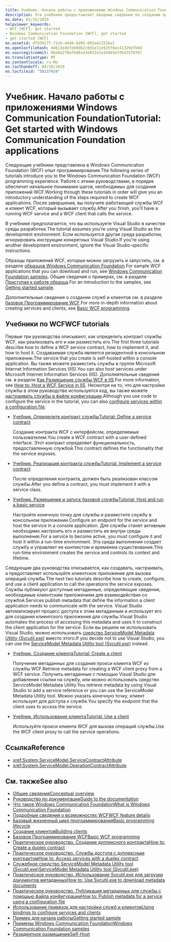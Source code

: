 ```yaml
---
title: Учебник. Начало работы с приложениями Windows Communication Foundation
description: Эти учебники предоставляет вводные сведения по созданию приложений WCF.
ms.date: 01/25/2019
helpviewer_keywords:
- WCF [WCF], get started
- Windows Communication Foundation [WCF], get started
- get started [WCF]
ms.assetid: df939177-73cb-4440-bd95-092a421516a1
ms.openlocfilehash: d4613edefeb8db2c0d1e11e925f8ac41329efb0d
ms.sourcegitcommit: 0be8a279af6d8a43e03141e349d3efd5d35f8767
ms.translationtype: MT
ms.contentlocale: ru-RU
ms.lasthandoff: 04/18/2019
ms.locfileid: "59137934"
---
```

# <a name="tutorial-get-started-with-windows-communication-foundation-applications"></a><span data-ttu-id="d592b-103">Учебник. Начало работы с приложениями Windows Communication Foundation</span><span class="sxs-lookup"><span data-stu-id="d592b-103">Tutorial: Get started with Windows Communication Foundation applications</span></span>
<span data-ttu-id="d592b-104">Следующие учебники представлена в Windows Communication Foundation (WCF) опыт программирования.</span><span class="sxs-lookup"><span data-stu-id="d592b-104">The following series of tutorials introduce you to the Windows Communication Foundation (WCF) programming experience.</span></span> <span data-ttu-id="d592b-105">Работе с этими руководствами, в порядке обеспечит начальное понимание шагов, необходимых для создания приложений WCF.</span><span class="sxs-lookup"><span data-stu-id="d592b-105">Working through these tutorials in order will give you an introductory understanding of the steps required to create WCF applications.</span></span> <span data-ttu-id="d592b-106">После завершения, вы получите работающей службы WCF и клиент WCF, который вызывает службу.</span><span class="sxs-lookup"><span data-stu-id="d592b-106">After you finish, you'll have a running WCF service and a WCF client that calls the service.</span></span> 

<span data-ttu-id="d592b-107">В учебнике предполагается, что вы используете Visual Studio в качестве среды разработки.</span><span class="sxs-lookup"><span data-stu-id="d592b-107">The tutorial assumes you're using Visual Studio as the development environment.</span></span> <span data-ttu-id="d592b-108">Если используется другая среда разработки, игнорировать инструкции конкретных Visual Studio.</span><span class="sxs-lookup"><span data-stu-id="d592b-108">If you're using another development environment, ignore the Visual Studio-specific instructions.</span></span> 

<span data-ttu-id="d592b-109">Образцы приложений WCF, которые можно загрузить и запустить, см. в разделе [образцов Windows Communication Foundation](samples/index.md).</span><span class="sxs-lookup"><span data-stu-id="d592b-109">For sample WCF applications that you can download and run, see [Windows Communication Foundation samples](samples/index.md).</span></span> <span data-ttu-id="d592b-110">Общие сведения о примерах, см. в разделе [Приступая к работе образца](samples/getting-started-sample.md).</span><span class="sxs-lookup"><span data-stu-id="d592b-110">For an introduction to the samples, see [Getting started sample](samples/getting-started-sample.md).</span></span>

<span data-ttu-id="d592b-111">Дополнительные сведения о создании служб и клиентов см. в разделе [базовое Программирование WCF](basic-wcf-programming.md).</span><span class="sxs-lookup"><span data-stu-id="d592b-111">For more in-depth information about creating services and clients, see [Basic WCF programming](basic-wcf-programming.md).</span></span>

## <a name="wcf-tutorials"></a><span data-ttu-id="d592b-112">Учебники по WCF</span><span class="sxs-lookup"><span data-stu-id="d592b-112">WCF tutorials</span></span>

<span data-ttu-id="d592b-113">Первые три руководства описывают, как определить контракт службы WCF, как реализовать его и как разместить его.</span><span class="sxs-lookup"><span data-stu-id="d592b-113">The first three tutorials describe how to define a WCF service contract, how to implement it, and how to host it.</span></span> <span data-ttu-id="d592b-114">Создаваемая служба является резидентной в консольном приложении.</span><span class="sxs-lookup"><span data-stu-id="d592b-114">The service that you create is self-hosted within a console application.</span></span> <span data-ttu-id="d592b-115">Вы также можете разместить службы в группе Microsoft Internet Information Services (IIS).</span><span class="sxs-lookup"><span data-stu-id="d592b-115">You can also host services under Microsoft Internet Information Services (IIS).</span></span> <span data-ttu-id="d592b-116">Дополнительные сведения см. в разделе [Как Размещение службы WCF в IIS](feature-details/how-to-host-a-wcf-service-in-iis.md).</span><span class="sxs-lookup"><span data-stu-id="d592b-116">For more information, see [How to: Host a WCF Service in IIS](feature-details/how-to-host-a-wcf-service-in-iis.md).</span></span> <span data-ttu-id="d592b-117">Несмотря на то, что для настройки службы в этом руководстве используется код, вы также можете [настраивать службы в файле конфигурации](configuring-services-using-configuration-files.md).</span><span class="sxs-lookup"><span data-stu-id="d592b-117">Although you use code to configure the service in the tutorial, you can also [configure services within a configuration file](configuring-services-using-configuration-files.md).</span></span> 

- [<span data-ttu-id="d592b-118">Учебник. Определите контракт службы</span><span class="sxs-lookup"><span data-stu-id="d592b-118">Tutorial: Define a service contract</span></span>](how-to-define-a-wcf-service-contract.md)

    <span data-ttu-id="d592b-119">Создание контракта WCF с интерфейсом, определяемые пользователем.</span><span class="sxs-lookup"><span data-stu-id="d592b-119">You create a WCF contract with a user-defined interface.</span></span> <span data-ttu-id="d592b-120">Этот контракт определяет функциональность, предоставленную службой.</span><span class="sxs-lookup"><span data-stu-id="d592b-120">This contract defines the functionality that the service exposes.</span></span>

- [<span data-ttu-id="d592b-121">Учебник. Реализация контракта службы</span><span class="sxs-lookup"><span data-stu-id="d592b-121">Tutorial: Implement a service contract</span></span>](how-to-implement-a-wcf-contract.md)

    <span data-ttu-id="d592b-122">После определения контракта, должен быть реализован классом службы.</span><span class="sxs-lookup"><span data-stu-id="d592b-122">After you define a contract, you must implement it with a service class.</span></span>

- [<span data-ttu-id="d592b-123">Учебник. Размещение и запуск базовой службы</span><span class="sxs-lookup"><span data-stu-id="d592b-123">Tutorial: Host and run a basic service</span></span>](how-to-host-and-run-a-basic-wcf-service.md)

    <span data-ttu-id="d592b-124">Настройте конечную точку для службы и разместите службу в консольном приложении.</span><span class="sxs-lookup"><span data-stu-id="d592b-124">Configure an endpoint for the service and host the service in a console application.</span></span> <span data-ttu-id="d592b-125">Для службы станет активным необходимо настроить его и разместить ее внутри среды выполнения.</span><span class="sxs-lookup"><span data-stu-id="d592b-125">For a service to become active, you must configure it and host it within a run-time environment.</span></span> <span data-ttu-id="d592b-126">Эта среда выполнения создает службу и управляет ее контекстом и временем существования.</span><span class="sxs-lookup"><span data-stu-id="d592b-126">This run-time environment creates the service and controls its context and lifetime.</span></span>

<span data-ttu-id="d592b-127">Следующие два руководства описывается, как создавать, настраивать, а предоставляет используйте клиентское приложение для вызова операций службы.</span><span class="sxs-lookup"><span data-stu-id="d592b-127">The next two tutorials describe how to create, configure, and use a client application to call the operations the service exposes.</span></span> <span data-ttu-id="d592b-128">Службы публикуют доступные метаданные, определяющие сведения, необходимые клиентским приложениям для взаимодействия со службой.</span><span class="sxs-lookup"><span data-stu-id="d592b-128">Services publish metadata that define the information a client application needs to communicate with the service.</span></span> <span data-ttu-id="d592b-129">Visual Studio автоматизирует процесс доступа к этим метаданным и использует его для создания клиентского приложения для службы.</span><span class="sxs-lookup"><span data-stu-id="d592b-129">Visual Studio automates the process of accessing this metadata and uses it to construct the client application for the service.</span></span> <span data-ttu-id="d592b-130">Если вы решили не использовать Visual Studio, можно использовать [средство ServiceModel Metadata Utility (*Svcutil.exe*)](servicemodel-metadata-utility-tool-svcutil-exe.md) вместо этого.</span><span class="sxs-lookup"><span data-stu-id="d592b-130">If you decide not to use Visual Studio, you can use the [ServiceModel Metadata Utility tool (*Svcutil.exe*)](servicemodel-metadata-utility-tool-svcutil-exe.md) instead.</span></span>

- [<span data-ttu-id="d592b-131">Учебник. Создание клиента</span><span class="sxs-lookup"><span data-stu-id="d592b-131">Tutorial: Create a client</span></span>](how-to-create-a-wcf-client.md)

    <span data-ttu-id="d592b-132">Получение метаданных для создания прокси клиента WCF из службы WCF.</span><span class="sxs-lookup"><span data-stu-id="d592b-132">Retrieve metadata for creating a WCF client proxy from a WCF service.</span></span> <span data-ttu-id="d592b-133">Получить метаданные с помощью Visual Studio для добавления ссылки на службу, или можно использовать средство ServiceModel Metadata Utility.</span><span class="sxs-lookup"><span data-stu-id="d592b-133">You retrieve metadata by using Visual Studio to add a service reference or you can use the ServiceModel Metadata Utility tool.</span></span> <span data-ttu-id="d592b-134">Можно указать конечную точку, клиент использует для доступа к службе.</span><span class="sxs-lookup"><span data-stu-id="d592b-134">You specify the endpoint that the client uses to access the service.</span></span>

- [<span data-ttu-id="d592b-135">Учебник. Использование клиента</span><span class="sxs-lookup"><span data-stu-id="d592b-135">Tutorial: Use a client</span></span>](how-to-use-a-wcf-client.md)

    <span data-ttu-id="d592b-136">Используйте прокси клиента WCF для вызова операций службы.</span><span class="sxs-lookup"><span data-stu-id="d592b-136">Use the WCF client proxy to call the service operations.</span></span>

## <a name="reference"></a><span data-ttu-id="d592b-137">Ссылка</span><span class="sxs-lookup"><span data-stu-id="d592b-137">Reference</span></span>

- <xref:System.ServiceModel.ServiceContractAttribute>
- <xref:System.ServiceModel.OperationContractAttribute>

## <a name="see-also"></a><span data-ttu-id="d592b-138">См. также</span><span class="sxs-lookup"><span data-stu-id="d592b-138">See also</span></span>

- [<span data-ttu-id="d592b-139">Общие сведения</span><span class="sxs-lookup"><span data-stu-id="d592b-139">Conceptual overview</span></span>](conceptual-overview.md)
- [<span data-ttu-id="d592b-140">Руководство по документации</span><span class="sxs-lookup"><span data-stu-id="d592b-140">Guide to the documentation</span></span>](guide-to-the-documentation.md)
- [<span data-ttu-id="d592b-141">Что такое Windows Communication Foundation</span><span class="sxs-lookup"><span data-stu-id="d592b-141">What is Windows Communication Foundation</span></span>](whats-wcf.md)
- [<span data-ttu-id="d592b-142">Подробные сведения о возможностях WCF</span><span class="sxs-lookup"><span data-stu-id="d592b-142">WCF feature details</span></span>](feature-details/index.md)
- [<span data-ttu-id="d592b-143">Базовый жизненный цикл программирования</span><span class="sxs-lookup"><span data-stu-id="d592b-143">Basic programming lifecycle</span></span>](basic-programming-lifecycle.md)
- [<span data-ttu-id="d592b-144">Создание клиентов</span><span class="sxs-lookup"><span data-stu-id="d592b-144">Building clients</span></span>](building-clients.md)
- [<span data-ttu-id="d592b-145">Базовое Программирование WCF</span><span class="sxs-lookup"><span data-stu-id="d592b-145">Basic WCF programming</span></span>](basic-wcf-programming.md)
- [<span data-ttu-id="d592b-146">Практическое руководство. Создание дуплексного контракта</span><span class="sxs-lookup"><span data-stu-id="d592b-146">How to: Create a duplex contract</span></span>](feature-details/how-to-create-a-duplex-contract.md)
- [<span data-ttu-id="d592b-147">Практическое руководство. Службы доступа с дуплексным контрактом</span><span class="sxs-lookup"><span data-stu-id="d592b-147">How to: Access services with a duplex contract</span></span>](feature-details/how-to-access-services-with-a-duplex-contract.md)
- [<span data-ttu-id="d592b-148">Служебное средство ServiceModel Metadata Utility tool (Svcutil.exe)</span><span class="sxs-lookup"><span data-stu-id="d592b-148">ServiceModel Metadata Utility tool (Svcutil.exe)</span></span>](servicemodel-metadata-utility-tool-svcutil-exe.md)
- [<span data-ttu-id="d592b-149">Практическое руководство. Использование Svcutil.exe для загрузки документов метаданных</span><span class="sxs-lookup"><span data-stu-id="d592b-149">How to: Use Svcutil.exe to download metadata documents</span></span>](feature-details/how-to-use-svcutil-exe-to-download-metadata-documents.md)
- [<span data-ttu-id="d592b-150">Практическое руководство. Публикация метаданных для службы с помощью файла конфигурации</span><span class="sxs-lookup"><span data-stu-id="d592b-150">How to: Publish metadata for a service using a configuration file</span></span>](feature-details/how-to-publish-metadata-for-a-service-using-a-configuration-file.md)
- [<span data-ttu-id="d592b-151">Использование привязок для настройки служб и клиентов</span><span class="sxs-lookup"><span data-stu-id="d592b-151">Using bindings to configure services and clients</span></span>](using-bindings-to-configure-services-and-clients.md)
- [<span data-ttu-id="d592b-152">Пример для начала работы</span><span class="sxs-lookup"><span data-stu-id="d592b-152">Getting started sample</span></span>](samples/getting-started-sample.md)
- [<span data-ttu-id="d592b-153">Примеры Windows Communication Foundation</span><span class="sxs-lookup"><span data-stu-id="d592b-153">Windows Communication Foundation samples</span></span>](samples/index.md)
- [<span data-ttu-id="d592b-154">Резидентное размещение</span><span class="sxs-lookup"><span data-stu-id="d592b-154">Self-Host</span></span>](samples/self-host.md)
